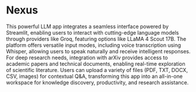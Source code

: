 # Nexus
This powerful LLM app integrates a seamless interface powered by Streamlit, enabling users to interact with cutting-edge language models through providers like Groq, featuring options like LLaMA 4 Scout 17B. The platform offers versatile input modes, including voice transcription using Whisper, allowing users to speak naturally and receive intelligent responses. For deep research needs, integration with arXiv provides access to academic papers and technical documents, enabling real-time exploration of scientific literature. Users can upload a variety of files (PDF, TXT, DOCX, CSV, images) for contextual Q&A, transforming this app into an all-in-one workspace for knowledge discovery, productivity, and research assistance.
